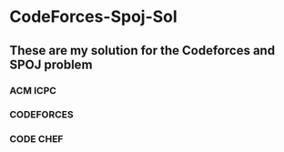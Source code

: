 # CodeForces-Spoj-Sol
## These are my solution for the Codeforces and SPOJ problem

### ACM ICPC
### CODEFORCES

### CODE CHEF
